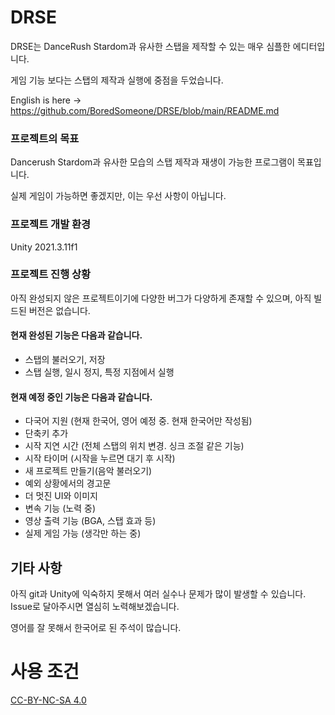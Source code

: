 # DRSE
DRSE는 DanceRush Stardom과 유사한 스탭을 제작할 수 있는 매우 심플한 에디터입니다.

게임 기능 보다는 스탭의 제작과 실행에 중점을 두었습니다.

English is here -> <https://github.com/BoredSomeone/DRSE/blob/main/README.md>

### 프로젝트의 목표
Dancerush Stardom과 유사한 모습의 스탭 제작과 재생이 가능한 프로그램이 목표입니다.

실제 게임이 가능하면 좋겠지만, 이는 우선 사항이 아닙니다.

### 프로젝트 개발 환경
Unity 2021.3.11f1

### 프로젝트 진행 상황
아직 완성되지 않은 프로젝트이기에 다양한 버그가 다양하게 존재할 수 있으며, 아직 빌드된 버전은 없습니다.


#### 현재 완성된 기능은 다음과 같습니다.
* 스탭의 불러오기, 저장
* 스탭 실행, 일시 정지, 특정 지점에서 실행


#### 현재 예정 중인 기능은 다음과 같습니다.
* 다국어 지원 (현재 한국어, 영어 예정 중. 현재 한국어만 작성됨)
* 단축키 추가
* 시작 지연 시간 (전체 스탭의 위치 변경. 싱크 조절 같은 기능)
* 시작 타이머 (시작을 누르면 대기 후 시작)
* 새 프로젝트 만들기(음악 불러오기)
* 예외 상황에서의 경고문
* 더 멋진 UI와 이미지
* 변속 기능 (노력 중)
* 영상 출력 기능 (BGA, 스탭 효과 등)
* 실제 게임 가능 (생각만 하는 중)


## 기타 사항
아직 git과 Unity에 익숙하지 못해서 여러 실수나 문제가 많이 발생할 수 있습니다. Issue로 달아주시면 열심히 노력해보겠습니다.

영어를 잘 못해서 한국어로 된 주석이 많습니다.

# 사용 조건
[CC-BY-NC-SA 4.0](https://creativecommons.org/licenses/by-nc-sa/4.0/deed.ko)

